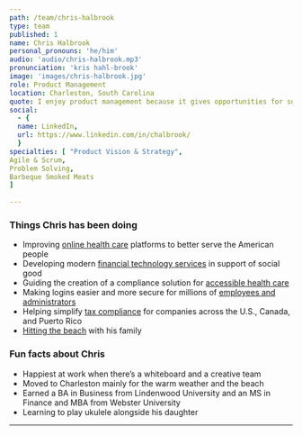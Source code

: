 ```yaml
---
path: /team/chris-halbrook
type: team
published: 1
name: Chris Halbrook
personal_pronouns: 'he/him'
audio: 'audio/chris-halbrook.mp3'
pronunciation: 'kris hahl-brook'
image: 'images/chris-halbrook.jpg'
role: Product Management
location: Charleston, South Carolina
quote: I enjoy product management because it gives opportunities for solving all kinds of different problems — it never gets boring.
social: 
  - {
  name: LinkedIn,
  url: https://www.linkedin.com/in/chalbrook/
  }
specialties: [ "Product Vision & Strategy",
Agile & Scrum,
Problem Solving,
Barbeque Smoked Meats
]
  
---
```


### Things Chris has been doing
* Improving [online health care](https://www.cms.gov/) platforms to better serve the American people
* Developing modern [financial technology services](https://www.blackbaud.com/) in support of social good
* Guiding the creation of a compliance solution for [accessible health care](https://www.healthcare.gov/)
* Making logins easier and more secure for millions of [employees and administrators](https://workforce.equifax.com/)
* Helping simplify [tax compliance](https://workforce.equifax.com/solutions/tax-form-management) for companies across the U.S., Canada, and Puerto Rico
* [Hitting the beach](https://www.charlestoncvb.com/beaches/isle-of-palms/) with his family

### Fun facts about Chris
* Happiest at work when there’s a whiteboard and a creative team
* Moved to Charleston mainly for the warm weather and the beach
* Earned a BA in Business from Lindenwood University and an MS in Finance and MBA from Webster University
* Learning to play ukulele alongside his daughter

-----------------------------------
